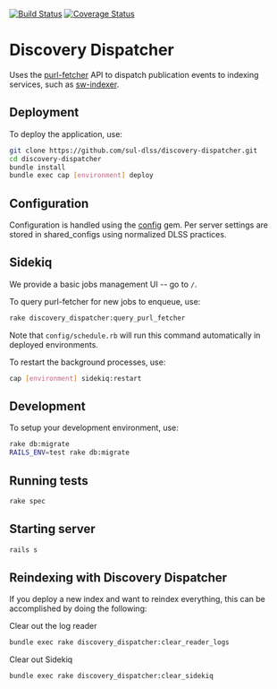 [![Build Status](https://travis-ci.org/sul-dlss/discovery-dispatcher.svg?branch=master)](https://travis-ci.org/sul-dlss/discovery-dispatcher) [![Coverage Status](https://coveralls.io/repos/sul-dlss/discovery-dispatcher/badge.svg?branch=master)](https://coveralls.io/r/sul-dlss/discovery-dispatcher?branch=master)

# Discovery Dispatcher

Uses the [purl-fetcher](https://github.com/sul-dlss/purl-fetcher) API
to dispatch publication events to indexing services, such as [sw-indexer](https://github.com/sul-dlss/sw-indexer).

## Deployment

To deploy the application, use:

```bash
git clone https://github.com/sul-dlss/discovery-dispatcher.git
cd discovery-dispatcher
bundle install
bundle exec cap [environment] deploy
```

## Configuration

Configuration is handled using the [config](https://github.com/railsconfig/config) gem. Per server settings are stored in shared_configs using normalized DLSS practices.


## Sidekiq

We provide a basic jobs management UI -- go to `/`.

To query purl-fetcher for new jobs to enqueue, use:

```bash
rake discovery_dispatcher:query_purl_fetcher
```

Note that `config/schedule.rb` will run this command automatically in deployed environments.

To restart the background processes, use:

```bash
cap [environment] sidekiq:restart
```

## Development

To setup your development environment, use:

```bash
rake db:migrate
RAILS_ENV=test rake db:migrate
```

## Running tests

```bash
rake spec
```

## Starting server

```bash
rails s
```

## Reindexing with Discovery Dispatcher

If you deploy a new index and want to reindex everything, this can be accomplished by doing the following:

Clear out the log reader
```sh
bundle exec rake discovery_dispatcher:clear_reader_logs
```

Clear out Sidekiq
```sh
bundle exec rake discovery_dispatcher:clear_sidekiq
```
